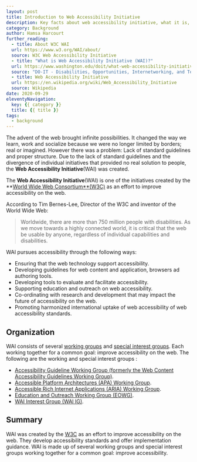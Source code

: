 ```yaml
---
layout: post
title: Introduction to Web Accessibility Initiative
description: Key facts about web accessibility initiative, what it is, and why it exists.
category: Background
author: Hamsa Harcourt
further_reading:
  - title: About W3C WAI
  url: https://www.w3.org/WAI/about/
  source: W3C Web Accessibility Initiative
  - title: "What is Web Accessibility Initiative (WAI)?"
  url: https://www.washington.edu/doit/what-web-accessibility-initiative-wai
  source: "DO-IT - Disabilities, Opportunities, Internetworking, and Technology"
  - title: Web Accessibility Initiative
  url: https://en.wikipedia.org/wiki/Web_Accessibility_Initiative
  source: Wikipedia
date: 2020-09-29
eleventyNavigation:
  key: {{ category }}
  title: {{ title }}
tags:
  - background
---
```


The advent of the web brought infinite possibilities. It changed the way we learn, work and socialize because we were no longer limited by borders; real or imagined. However there was a problem: Lack of standard guidelines and proper structure. Due to the lack of standard guidelines and the divergence of individual initiatives that provided no real solution to people, the **Web Accessibility Initiative**(WAI) was created.


The **Web Accessibility Initiative**(WAI) is one of the initiatives created by the **[World Wide Web Consortium**(W3C)](https://www.w3.org/Consortium/) as an effort to improve accessibility on the web.

According to Tim Bernes-Lee, Director of the W3C and inventor of the World Wide Web:

<blockquote>
	<p>Worldwide, there are more than 750 million people with disabilities. As we move towards a highly connected world, it is critical that the web be usable by anyone, regardless of individual capabilities and disabilities.</p>
</blockquote>

WAI pursues accessibility through the following ways:

- Ensuring that the web technology support accessibility.
- Developing guidelines for web content and application, browsers ad authoring tools.
- Developing tools to evaluate and facilitate accessibility.
- Supporting education and outreach on web accessibility.
- Co-ordinating with research and development that may impact the future of accessibility on the web.
- Promoting harmonized international uptake of web accessibility of web accessibility standards.

## Organization

WAI consists of several [working groups](https://en.wikipedia.org/wiki/Working_group) and [special interest groups](https://en.wikipedia.org/wiki/Special_Interest_Group). Each working together for a common goal: improve accessibility on the web. The following are the working and special interest groups :

- [Accessibility Guideline Working Group (formerly the Web Content Accessibility Guidelines Working Group)](https://www.w3.org/WAI/GL/).
- [Accessible Platform Architectures (APA) Working Group](https://www.w3.org/WAI/APA/).
- [Accessible Rich Internet Applications (ARIA) Working Group](https://www.w3.org/WAI/ARIA/).
- [Education and Outreach Working Group (EOWG)](https://www.w3.org/WAI/about/groups/eowg/).
- [WAI Interest Group (WAI IG)](https://www.w3.org/WAI/about/groups/waiig/).

## Summary

WAI was created by the [W3C](https://www.w3.org/Consortium/) as an effort to improve accessibility on the web. They develop accessibility standards and offer implementation guidance. WAI is made up of several working groups and special interest groups working together for a common goal: improve accessibility.

